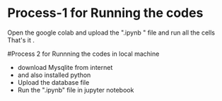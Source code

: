 # Process-1  for Running the codes
Open the google colab
and upload the ".ipynb " file and run all the cells
That's it .

#Process 2 for Runnning the codes in local machine
- download Mysqlite from internet
- and also installed python
- Upload the database file
- Run the ".ipynb" file in jupyter notebook 
